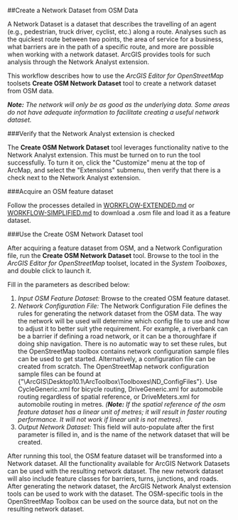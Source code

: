 ##Create a Network Dataset from OSM Data

A Network Dataset is a dataset that describes the travelling of an agent (e.g., pedestrian, truck driver, cyclist, etc.) along a route. Analyses such as the quickest route between two points, the area of service for a business, what barriers are in the path of a specific route, and more are possible when working with a network dataset. ArcGIS provides tools for such analysis through the Network Analyst extension.

This workflow describes how to use the *ArcGIS Editor for OpenStreetMap* toolsets **Create OSM Network Dataset** tool to create a network dataset from OSM data.

_**Note:** The network will only be as good as the underlying data. Some areas do not have adequate information to facilitate creating a useful network dataset._

###Verify that the Network Analyst extension is checked

The **Create OSM Network Dataset** tool leverages functionality native to the Network Analyst extension. This must be turned on to run the tool successfully. To turn it on, click the "Customize" menu at the top of ArcMap, and select the "Extensions" submenu, then verify that there is a check next to the Network Analyst extension.

###Acquire an OSM feature dataset

Follow the processes detailed in [WORKFLOW-EXTENDED.md]() or [WORKFLOW-SIMPLIFIED.md]() to download a .osm file and load it as a feature dataset.

###Use the Create OSM Network Dataset tool

After acquiring a feature dataset from OSM, and a Network Configuration file, run the **Create OSM Network Dataset** tool. Browse to the tool in the *ArcGIS Editor for OpenStreetMap* toolset, located in the *System Toolboxes*, and double click to launch it.

Fill in the parameters as described below:

1. *Input OSM Feature Dataset:* Browse to the created OSM feature dataset.
2. *Network Configuration File:* The Network Configuration File defines the rules for generating the network dataset from the OSM data. The way the network will be used will determine which config file to use and how to adjust it to better suit ythe requirement. For example, a riverbank can be a barrier if defining a road network, or it can be a thoroughfare if doing ship navigation. There is no automatic way to set these rules, but the OpenStreetMap toolbox contains network configuration sample files can be used to get started. Alternatively, a configuration file can be created from scratch. The OpenStreetMap network configuration sample files can be found at {"\ArcGIS\Desktop10.1\ArcToolbox\Toolboxes\ND_ConfigFiles"}. Use CycleGeneric.xml for bicycle routing, DriveGeneric.xml for automobile routing regardless of spatial reference, or DriveMeters.xml for automobile routing in metres. _(**Note:**  If the spatial reference of the osm feature dataset has a linear unit of metres; it will result in faster routing performance. It will not work if linear unit is not metres)_.
4. *Output Network Dataset:* This field will auto-populate after the first parameter is filled in, and is the name of the network dataset that will be created.

After running this tool, the OSM feature dataset will be transformed into a Network dataset. All the functionality available for ArcGIS Network Datasets can be used with the resulting network dataset. The new network dataset will also include feature classes for barriers, turns, junctions, and roads. After generating the network dataset, the ArcGIS Network Analyst extension tools can be used to work with the dataset. The OSM-specific tools in the OpenStreetMap Toolbox can be used on the source data, but not on the resulting network dataset.
